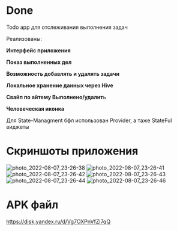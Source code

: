 # Done

Todo app для отслеживания выполнения задач

Реализованы:

  **Интерфейс приложения**
  
  **Показ выполненных дел**
  
  **Возможность добавлять и удалять задачи**
  
  **Локальное хранение данных через Hive**
  
  **Свайп по айтему Выполнено/удалит**ь
  
  **Человеческая иконка**

Для State-Managment бфл использован Provider, а таже StateFul виджеты

# Скриншоты приложения
![photo_2022-08-07_23-26-38](https://user-images.githubusercontent.com/96128160/183310026-29963995-d414-41b6-9d04-e8b99569e551.jpg)
![photo_2022-08-07_23-26-41](https://user-images.githubusercontent.com/96128160/183310027-e2c9ec75-e23f-4aa3-8bba-557c3e33e4db.jpg)
![photo_2022-08-07_23-26-42](https://user-images.githubusercontent.com/96128160/183310028-3a698f0d-083c-4e21-9e2d-9c616c365e4b.jpg)
![photo_2022-08-07_23-26-43](https://user-images.githubusercontent.com/96128160/183310029-ebc3c274-8688-4a34-8d4f-8b31f0d386e4.jpg)
![photo_2022-08-07_23-26-44](https://user-images.githubusercontent.com/96128160/183310030-edcc39bf-d90c-480d-8d1f-84395654a842.jpg)
![photo_2022-08-07_23-26-46](https://user-images.githubusercontent.com/96128160/183310031-d34b2805-fda1-415d-823b-63b396065da0.jpg)

# APK файл
https://disk.yandex.ru/d/Vg7OXPnVfZl7qQ
